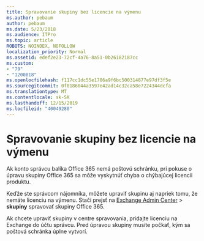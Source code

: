 ```yaml
---
title: Spravovanie skupiny bez licencie na výmenu
ms.author: pebaum
author: pebaum
ms.date: 5/23/2018
ms.audience: ITPro
ms.topic: article
ROBOTS: NOINDEX, NOFOLLOW
localization_priority: Normal
ms.assetid: edef2e23-72cf-4a76-8a51-0b26182187cc
ms.custom:
- "79"
- "1200018"
ms.openlocfilehash: f117cc1dc55e1786a9f6bc500314877e97df3f5e
ms.sourcegitcommit: 0f0186044a3597e42ad14c32ca58e7224344dcfa
ms.translationtype: MT
ms.contentlocale: sk-SK
ms.lasthandoff: 12/15/2019
ms.locfileid: "40049280"
---
```

# <a name="manage-a-group-without-an-exchange-license"></a>Spravovanie skupiny bez licencie na výmenu

Ak konto správcu balíka Office 365 nemá poštovú schránku, pri pokuse o úpravu skupiny Office 365 sa môže vyskytnúť chyba o chýbajúcej licencii produktu.
  
Keďže ste správcom nájomníka, môžete upraviť skupinu aj napriek tomu, že nemáte licenciu na výmenu. Stačí prejsť na [Exchange Admin Center](https://outlook.office365.com/ecp.aspx) \> **skupiny** spravovať skupiny Office 365.
  
Ak chcete upraviť skupiny v centre spravovania, pridajte licenciu na Exchange do účtu správcu. Pred úpravou skupiny musíte počkať, kým sa poštová schránka úplne vytvorí.
  